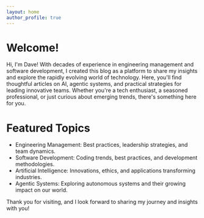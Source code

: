 ```yaml
---
layout: home
author_profile: true
---
```


# Welcome!

Hi, I'm Dave! With decades of experience in engineering management and software development, I created this blog as a platform to share my insights and explore the rapidly evolving world of technology. Here, you'll find thoughtful articles on AI, agentic systems, and practical strategies for leading innovative teams. Whether you're a tech enthusiast, a seasoned professional, or just curious about emerging trends, there's something here for you.

# Featured Topics

* Engineering Management: Best practices, leadership strategies, and team dynamics.
* Software Development: Coding trends, best practices, and development methodologies.
* Artificial Intelligence: Innovations, ethics, and applications transforming industries.
* Agentic Systems: Exploring autonomous systems and their growing impact on our world.

Thank you for visiting, and I look forward to sharing my journey and insights with you!
